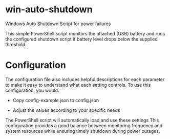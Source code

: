 # win-auto-shutdown
Windows Auto Shutdown Script for power failures

This simple PowerShell script monitors the attached (USB) battery and runs the configured shutdown script if battery level drops below the supplied threshold.

# Configuration

The configuration file also includes helpful descriptions for each parameter to make it easy to understand what each setting controls. To use this configuration, you would:

 - Copy config-example.json to config.json

 - Adjust the values according to your specific needs

The PowerShell script will automatically load and use these settings
This configuration provides a good balance between monitoring frequency and system resources while ensuring timely shutdown during power outages.